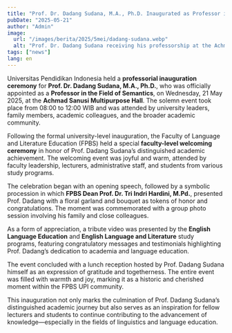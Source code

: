```yaml
---
title: "Prof. Dr. Dadang Sudana, M.A., Ph.D. Inaugurated as Professor in the Field of Semantics"
pubDate: "2025-05-21"
author: "Admin"
image:
  url: "/images/berita/2025/5mei/dadang-sudana.webp"
  alt: "Prof. Dr. Dadang Sudana receiving his professorship at the Achmad Sanusi Multipurpose Hall, UPI"
tags: ["news"]
lang: en
---
```


Universitas Pendidikan Indonesia held a **professorial inauguration ceremony** for **Prof. Dr. Dadang Sudana, M.A., Ph.D.**, who was officially appointed as a **Professor in the Field of Semantics**, on Wednesday, 21 May 2025, at the **Achmad Sanusi Multipurpose Hall**. The solemn event took place from 08:00 to 12:00 WIB and was attended by university leaders, family members, academic colleagues, and the broader academic community.

Following the formal university-level inauguration, the Faculty of Language and Literature Education (FPBS) held a special **faculty-level welcoming ceremony** in honor of Prof. Dadang Sudana’s distinguished academic achievement. The welcoming event was joyful and warm, attended by faculty leadership, lecturers, administrative staff, and students from various study programs.

The celebration began with an opening speech, followed by a symbolic procession in which **FPBS Dean Prof. Dr. Tri Indri Hardini, M.Pd.**, presented Prof. Dadang with a floral garland and bouquet as tokens of honor and congratulations. The moment was commemorated with a group photo session involving his family and close colleagues.

As a form of appreciation, a tribute video was presented by the **English Language Education** and **English Language and Literature** study programs, featuring congratulatory messages and testimonials highlighting Prof. Dadang’s dedication to academia and language education.

The event concluded with a lunch reception hosted by Prof. Dadang Sudana himself as an expression of gratitude and togetherness. The entire event was filled with warmth and joy, marking it as a historic and cherished moment within the FPBS UPI community.

This inauguration not only marks the culmination of Prof. Dadang Sudana’s distinguished academic journey but also serves as an inspiration for fellow lecturers and students to continue contributing to the advancement of knowledge—especially in the fields of linguistics and language education.
